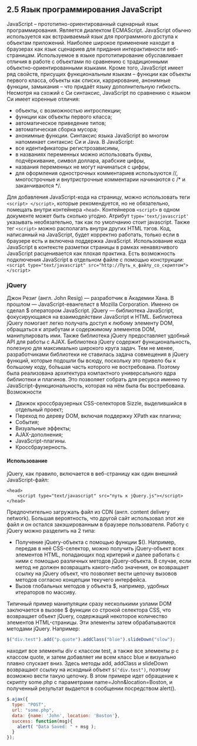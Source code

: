 ## 2.5 Язык программирования JavaScript
JavaScript – прототипно-ориентированный сценарный язык программирования. Является диалектом ECMAScript.
JavaScript обычно используется как встраиваемый язык для программного доступа к объектам приложений. Наиболее широкое применение находит в браузерах как язык сценариев для придания интерактивности веб-страницам.
Используемое в языке прототипирование обуславливает отличия в работе с объектами по сравнению с традиционными объектно-ориентированными языками. Кроме того, JavaScript имеет ряд свойств, присущих функциональным языкам – функции как объекты первого класса, объекты как списки, каррирование, анонимные функции, замыкания – что придаёт языку дополнительную гибкость.
Несмотря на схожий с Си синтаксис, JavaScript по сравнению с языком Си имеет коренные отличия:
* объекты, с возможностью интроспекции;
* функции как объекты первого класса;
* автоматическое приведение типов;
* автоматическая сборка мусора;
* анонимные функции.
Синтаксис языка JavaScript во многом напоминает синтаксис Си и Java.
В JavaScript:
* все идентификаторы регистрозависимы,
* в названиях переменных можно использовать буквы, подчёркивание, символ доллара, арабские цифры,
* названия переменных не могут начинаться с цифры,
* для оформления однострочных комментариев используются //, многострочные и внутристрочные комментарии начинаются с /* и заканчиваются */.

Для добавления JavaScript-кода на страницу, можно использовать теги ```<script> </script>```, которые рекомендуется, но не обязательно, помещать внутри контейнера ```<head>```. Контейнеров ```<script>``` в одном документе может быть сколько угодно. Атрибут ```type='text/javascript'``` указывать необязательно, так как по умолчанию стоит javascript.
Также тег ```<script>``` можно располагать внутри других HTML тэгов.
Код, написанный на JavaScript, будет корректно работать, только если в браузере есть и включена поддержка JavaScript.
Использование кода JavaScript в контексте разметки страницы в рамках ненавязчивого JavaScript расценивается как плохая практика.
Есть возможность подключения JavaScript в отдельном файле с помощью конструкции:
```<script type="text/javascript" src="http://Путь_к_файлу_со_скриптом"></script>```

### jQuery
Джон Резиг (англ. John Resig) — разработчик в Академии Хана. В прошлом — JavaScript-евангелист в Mozilla Corporation. Именно он сделал $ оператором JavaScript.
jQuery — библиотека JavaScript, фокусирующаяся на взаимодействии JavaScript и HTML. Библиотека jQuery помогает легко получать доступ к любому элементу DOM, обращаться к атрибутам и содержимому элементов DOM, манипулировать ими. Также библиотека jQuery предоставляет удобный API для работы с AJAX.
Библиотека jQuery содержит функциональность, полезную для максимально широкого круга задач. Тем не менее, разработчиками библиотеки не ставилась задача совмещения в jQuery функций, которые подошли бы всюду, поскольку это привело бы к большому коду, бо́льшая часть которого не востребована. Поэтому была реализована архитектура компактного универсального ядра библиотеки и плагинов. Это позволяет собрать для ресурса именно ту JavaScript-функциональность, которая на нём была бы востребована.
Возможности
* Движок кроссбраузерных CSS-селекторов Sizzle, выделившийся в отдельный проект;
* Переход по дереву DOM, включая поддержку XPath как плагина;
* События;
* Визуальные эффекты;
* AJAX-дополнения;
* JavaScript-плагины.
* Кроссбраузерность.

#### Использование
jQuery, как правило, включается в веб-страницу как один внешний JavaScript-файл:
```
<head>
    <script type="text/javascript" src="путь к jQuery.js"></script>
</head>
```
Предпочтительно загружать файл из CDN (англ. content delivery network). Большая вероятность, что другой сайт использовал этот же файл и он остался закэшированным в браузере пользователя.
Работу с jQuery можно разделить на 2 типа:
* Получение jQuery-объекта с помощью функции $(). Например, передав в неё CSS-селектор, можно получить jQuery-объект всех элементов HTML, попадающих под критерий и далее работать с ними с помощью различных методов jQuery-объекта. В случае, если метод не должен возвращать какого-либо значения, он возвращает ссылку на jQuery объект, что позволяет вести цепочку вызовов методов согласно концепции текучего интерфейса.
* Вызов глобальных методов у объекта $, например, удобных итераторов по массиву.

Типичный пример манипуляции сразу несколькими узлами DOM заключается в вызове $ функции со строкой селектора CSS, что возвращает объект jQuery, содержащий некоторое количество элементов HTML-страницы. Эти элементы затем обрабатываются методами jQuery. Например:
```javascript
$("div.test").add("p.quote").addClass("blue").slideDown("slow");
```
находит все элементы div с классом test, а также все элементы p с классом quote, и затем добавляет им всем класс blue и визуально плавно спускает вниз. Здесь методы add, addClass и slideDown возвращают ссылку на исходный объект ```$("div.test")```, поэтому возможно вести такую цепочку.
В этом примере идет обращение к скрипту some.php с параметрами name=John&location=Boston, и полученный результат выдается в сообщении посредством alert().
```js
$.ajax({
  type: "POST",
  url: "some.php",
  data: {name: 'John', location: 'Boston'},
  success: function(msg){
    alert( "Data Saved: " + msg );
  }
});
```